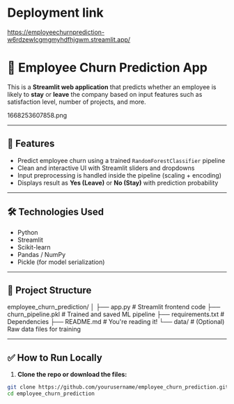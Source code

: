 # Deployment link
https://employeechurnprediction-w6rdzewlcgmgmyhdfhjgwm.streamlit.app/

# 🧠 Employee Churn Prediction App

This is a **Streamlit web application** that predicts whether an employee is likely to **stay** or **leave** the company based on input features such as satisfaction level, number of projects, and more.

1668253607858.png

---

## 🚀 Features

- Predict employee churn using a trained `RandomForestClassifier` pipeline
- Clean and interactive UI with Streamlit sliders and dropdowns
- Input preprocessing is handled inside the pipeline (scaling + encoding)
- Displays result as **Yes (Leave)** or **No (Stay)** with prediction probability

---

## 🛠️ Technologies Used

- Python
- Streamlit
- Scikit-learn
- Pandas / NumPy
- Pickle (for model serialization)

---

## 📂 Project Structure

employee_churn_prediction/
│
├── app.py # Streamlit frontend code
├── churn_pipeline.pkl # Trained and saved ML pipeline
├── requirements.txt # Dependencies
├── README.md # You're reading it!
└── data/ # (Optional) Raw data files for training


---

## ✅ How to Run Locally

1. **Clone the repo or download the files:**

```bash
git clone https://github.com/yourusername/employee_churn_prediction.git
cd employee_churn_prediction



